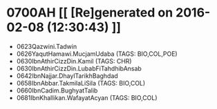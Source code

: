 # 0700AH [[ [Re]generated on 2016-02-08 (12:30:43) ]]

* 0623Qazwini.Tadwin
* 0626YaqutHamawi.MucjamUdaba (TAGS: BIO,COL,POE)
* 0630IbnAthirCizzDin.Kamil (TAGS: CHR)
* 0630IbnAthirCizzDin.LubabFiTahdhibAnsab
* 0642IbnNajjar.DhaylTarikhBaghdad
* 0658IbnAbbar.TakmilaLiSila (TAGS: BIO,COL)
* 0660IbnCadim.BughyatTalib
* 0681IbnKhallikan.WafayatAcyan (TAGS: BIO,COL)

